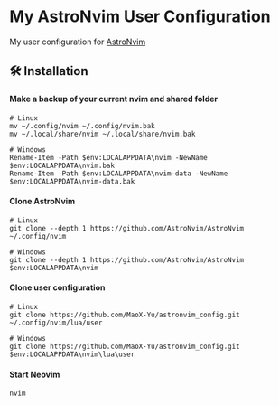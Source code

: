 # My AstroNvim User Configuration

My user configuration for [AstroNvim](https://github.com/AstroNvim/AstroNvim)

## 🛠️ Installation

#### Make a backup of your current nvim and shared folder

```shell
# Linux
mv ~/.config/nvim ~/.config/nvim.bak
mv ~/.local/share/nvim ~/.local/share/nvim.bak

# Windows
Rename-Item -Path $env:LOCALAPPDATA\nvim -NewName $env:LOCALAPPDATA\nvim.bak
Rename-Item -Path $env:LOCALAPPDATA\nvim-data -NewName $env:LOCALAPPDATA\nvim-data.bak
```

#### Clone AstroNvim

```shell
# Linux
git clone --depth 1 https://github.com/AstroNvim/AstroNvim ~/.config/nvim

# Windows
git clone --depth 1 https://github.com/AstroNvim/AstroNvim $env:LOCALAPPDATA\nvim
```

#### Clone user configuration

```shell
# Linux
git clone https://github.com/MaoX-Yu/astronvim_config.git ~/.config/nvim/lua/user

# Windows
git clone https://github.com/MaoX-Yu/astronvim_config.git $env:LOCALAPPDATA\nvim\lua\user
```

#### Start Neovim

```shell
nvim
```
